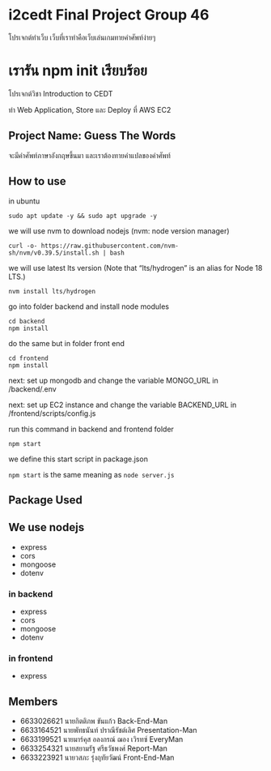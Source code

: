 # i2cedt Final Project Group 46
<p>โปรเจกต์ทำเว็บ เว็บที่เราทำคือเว็บเล่นเกมทายคำศัพท์ง่ายๆ</p>
<h1>เรารัน npm init เรียบร้อย</h1>
<p>โปรเจกต์วิชา Introduction to CEDT</p>
<p>ทำ Web Application, Store และ Deploy ที่ AWS EC2</p>

## Project Name: Guess The Words
<p>จะมีคำศัพท์ภาษาอังกฤษขึ้นมา และเราต้องทายคำแปลของคำศัพท์</p>

## How to use
in ubuntu

```
sudo apt update -y && sudo apt upgrade -y
```

we will use nvm to download nodejs (nvm: node version manager)

```
curl -o- https://raw.githubusercontent.com/nvm-sh/nvm/v0.39.5/install.sh | bash
```

we will use latest lts version  (Note that “lts/hydrogen” is an alias for Node 18 LTS.)

```
nvm install lts/hydrogen
```

go into folder backend and install node modules

```
cd backend
npm install
```

do the same but in folder front end

```
cd frontend
npm install
```

next: set up mongodb and change the variable MONGO_URL in /backend/.env

next: set up EC2 instance and change the variable BACKEND_URL in /frontend/scripts/config.js

run this command in backend and frontend folder

```
npm start
```

we define this start script in package.json

`npm start` is the same meaning as `node server.js`

## Package Used

## We use nodejs
- express
- cors
- mongoose
- dotenv

### in backend
- express
- cors
- mongoose
- dotenv

### in frontend
- express

## Members
- 6633026621 นายกิตติภพ ขันแก้ว Back-End-Man
- 6633164521 นายพัทธนันท์ ปราณีรัชต์เลิศ Presentation-Man
- 6633199521 นายมาร์คุส อลงกรณ์ ฌอง เวิรทซ์ EveryMan
- 6633254321 นายสยามรัฐ ศรีธวัชพงศ์ Report-Man
- 6633223921 นายวสภะ รุ่งฤทัยวัฒน์ Front-End-Man

